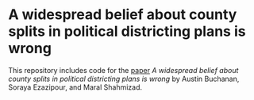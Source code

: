 # A widespread belief about county splits in political districting plans is wrong

This repository includes code for the [paper](https://github.com/AustinLBuchanan/refuting_a_widespread_belief_about_county_splits/blob/main/A_widespread_belief_about_minimum_county_splits_is_wrong.pdf) _A widespread belief about county splits in political districting plans is wrong_ by Austin Buchanan, Soraya Ezazipour, and Maral Shahmizad.
